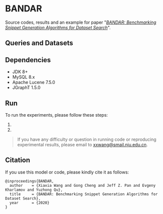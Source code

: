 # BANDAR
Source codes, results and an example for paper "*[BANDAR: Benchmarking Snippet Generation Algorithms for Dataset Search]()*". 

## Queries and Datasets



## Dependencies

- JDK 8+
- MySQL 8.x
- Apache Lucene 7.5.0
- JGraphT 1.5.0

## Run

To run the experiments, please follow these steps: 

1. 
2. 

> If you have any difficulty or question in running code or reproducing experimental results, please email to [xxwang@smail.nju.edu.cn](mailto:xxwang@smail.nju.edu.cn). 

## Citation

If you use this model or code, please kindly cite it as follows:

```
@inproceedings{BANDAR,
  author    = {Xiaxia Wang and Gong Cheng and Jeff Z. Pan and Evgeny Kharlamov and Yuzhong Qu},
  title     = {BANDAR: Benchmarking Snippet Generation Algorithms for Dataset Search},
  year      = {2020}
}
```
